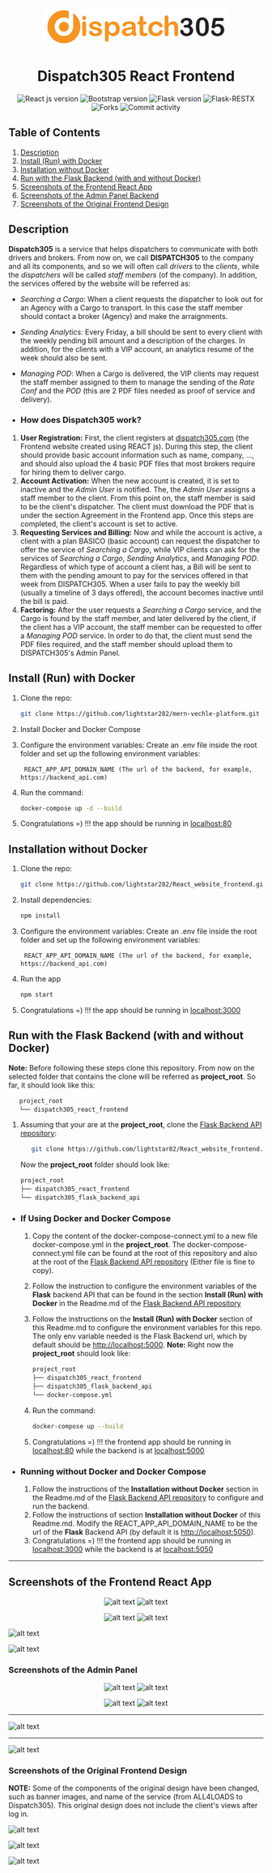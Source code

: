 <div align="center">

![alt text](./screenshots/navbar_logo.jpeg)

# Dispatch305 React Frontend 

![React js version](https://img.shields.io/badge/React_js-17.0.2-4c566a?logo=react&&longCache=truelogoColor=white&colorB=pink&style=flat-square&colorA=4c566a) ![Bootstrap version](https://img.shields.io/badge/Bootstrap-5.1.3-4c566a?logo=bootstrap&&longCache=true&logoColor=white&colorB=pink&style=flat-square&colorA=4c566a) ![Flask version](https://img.shields.io/badge/Flask-2.0.3-4c566a?logo=flask&&longCache=truelogoColor=white&colorB=pink&style=flat-square&colorA=4c566a) ![Flask-RESTX](https://img.shields.io/badge/Flask--RESTX-0.5.1-red.svg?longCache=true&style=flat-square&logo=flask&logoColor=white&colorA=4c566a&colorB=pink) ![Forks](https://img.shields.io/github/forks/Ceci-Aguilera/dispatch305_react_frontend?&&longCache=true&logoColor=white&colorB=yellow&style=flat-square&colorA=4c566a) ![Commit activity](https://img.shields.io/github/commit-activity/y/Ceci-Aguilera/dispatch305_react_frontend/master?&&longCache=true&logoColor=white&colorB=green&style=flat-square&colorA=4c566a)


</div>

## Table of Contents

1. [Description](#frontend)
1. [Install (Run) with Docker](#docker)
1. [Installation without Docker](#installation)
1. [Run with the Flask Backend (with and without Docker)](#connect_backend)
1. [Screenshots of the Frontend React App](#screenshots_frontend)
1. [Screenshots of the Admin Panel Backend](#screenshots)
1. [Screenshots of the Original Frontend Design](#screenshots_original)


<a name="frontend"></a>

## Description

__Dispatch305__ is a service that helps dispatchers to communicate with both drivers and brokers. From now on, we call __DISPATCH305__ to the company and all its components, and so we will often call  _drivers_ to the _clients_, while the _dispatchers_ will be called _staff members_ (of the company). In addition, the services offered by the website will be referred as:

- _Searching a Cargo_: When a client requests the dispatcher to look out for an Agency with a Cargo to transport. In this case the staff member should contact a broker (Agency) and make the arraignments.
- _Sending Analytics_: Every Friday, a bill should be sent to every client with the weekly pending bill amount and a description of the charges. In addition, for the clients with a VIP account, an analytics resume of the week should also be sent.
- _Managing POD_: When a Cargo is delivered, the VIP clients may request the staff member assigned to them to manage the sending of the _Rate Conf_ and the _POD_ (this are 2 PDF files needed as proof of service and delivery).

- ### How does Dispatch305 work?
1. __User Registration:__ First, the client registers at [dispatch305.com](https://www.dispatch305.com/create-account) (the Frontend website created using REACT js). During this step, the client should provide basic account information such as name, company, ..., and should also upload the 4 basic PDF files that most brokers require for hiring them to deliver cargo.
2. __Account Activation:__ When the new account is created, it is set to inactive and the _Admin User_ is notified. The, the _Admin User_ assigns a staff member to the client. From this point on, the staff member is said to be the client's dispatcher. The client must download the PDF that is under the section Agreement in the Frontend app. Once this steps are completed, the client's account is set to active.
3. __Requesting Services and Billing:__ Now and while the account is active, a client with a plan BASICO (basic account) can request the dispatcher to offer the service of _Searching a Cargo_, while VIP clients can ask for the services of _Searching a Cargo_, _Sending Analytics_, and  _Managing POD_. Regardless of which type of account a client has, a Bill will be sent to them with the pending amount to pay for the services offered in that week from DISPATCH305. When a user fails to pay the weekly bill (usually a timeline of 3 days offered), the account becomes inactive until the bill is paid.
4. __Factoring:__ After the user requests a _Searching a Cargo_ service, and the Cargo is found by the staff member, and later delivered by the client, if the client has a VIP account, the staff member can be requested to offer a _Managing POD_ service. In order to do that, the client must send the PDF files required, and the staff member should upload them to DISPATCH305's Admin Panel.


<a name="docker"></a>

## Install (Run) with Docker

1. Clone the repo:

   ```bash
   git clone https://github.com/lightstar282/mern-vechle-platform.git
   ```

1. Install Docker and Docker Compose

1. Configure the environment variables: Create an .env file inside the root folder and set up the following environment variables:

   ```text
    REACT_APP_API_DOMAIN_NAME (The url of the backend, for example, https://backend_api.com)
   ```

1. Run the command:

   ```bash
   docker-compose up -d --build
   ```

1. Congratulations =) !!! the app should be running in [localhost:80](http://localhost:80)


<a name="installation"></a>

## Installation without Docker

1. Clone the repo:

   ```bash
   git clone https://github.com/lightstar282/React_website_frontend.git
   ```

1. Install dependencies:
   ```bash
   npm install
   ```

1. Configure the environment variables: Create an .env file inside the root folder and set up the following environment variables:

   ```text
    REACT_APP_API_DOMAIN_NAME (The url of the backend, for example, https://backend_api.com)
   ```

1. Run the app

   ```bash
   npm start
   ```

1. Congratulations =) !!! the app should be running in [localhost:3000](http://localhost:3000)





<a name="connect_backend"></a>
## Run with the Flask Backend (with and without Docker)

__Note:__ Before following these steps clone this repository. From now on the selected folder that contains the clone will be referred as __project_root__. So far, it should look like this:
   ```sh
      project_root
      └── dispatch305_react_frontend
   ```

1. Assuming that your are at the __project_root__, clone the [Flask Backend API repository](https://github.com/lightstar282/React_website_frontend):
   ```sh
      git clone https://github.com/lightstar82/React_website_frontend.git
   ```
   Now the __project_root__ folder should look like:
      ```sh
      project_root
      ├── dispatch305_react_frontend
      └── dispatch305_flask_backend_api
   ```

- ### If Using Docker and Docker Compose
   1. Copy the content of the docker-compose-connect.yml to a new file docker-compose.yml in the __project_root__. The docker-compose-connect.yml file can be found at the root of this repository and also at the root of the [Flask Backend API repository](https://github.com/lightstar282/React_website_frontend) (Either file is fine to copy).
   1. Follow the instruction to configure the environment variables of the __Flask__ backend API that can be found in the section __Install (Run) with Docker__ in the Readme.md of the [Flask Backend API repository](https://github.com/lightstar282/React_website_frontend)
   1. Follow the instructions on the __Install (Run) with Docker__ section of this Readme.md to configure the environment variables for this repo. The only env variable needed is the Flask Backend url, which by default should be [http://localhost:5000](http://localhost:5000).
   __Note:__ Right now the __project_root__ should look like:
         ```sh
         project_root
         ├── dispatch305_react_frontend
         ├── dispatch305_flask_backend_api
         └── docker-compose.yml
      ```

   1. Run the command:

      ```bash
      docker-compose up --build
      ```

   1. Congratulations =) !!! the frontend app should be running in [localhost:80](http://localhost:80) while the backend is at [localhost:5000](http://localhost:5000)


- ### Running without Docker and Docker Compose
   1. Follow the instructions of the __Installation without Docker__ section in the Readme.md of the  [Flask Backend API repository](https://github.com/lightstar282/React_website_frontend) to configure and run the backend.
   1. Follow the instructions of section __Installation without Docker__ of this Readme.md. Modify the REACT_APP_API_DOMAIN_NAME to be the url of the __Flask__ Backend API (by default it is [http://localhost:5050](http://localhost:5050)).
   1. Congratulations =) !!! the frontend app should be running in [localhost:3000](http://localhost:3000) while the backend is at [localhost:5050](http://localhost:5050)

---
<a name="screenshots_frontend"></a>

## Screenshots of the Frontend React App

<div align="center">

![alt text](./screenshots/driver_0.png) ![alt text](./screenshots/driver_2.png)

</div>

<div align="center">

![alt text](./screenshots/driver_3.png) ![alt text](./screenshots/driver_4.png)

</div>

![alt text](./screenshots/services.png)

![alt text](./screenshots/driver_6.png)


<a name="screenshots"></a>

### Screenshots of the Admin Panel

<div align="center">

![alt text](./screenshots/admin_dispatcher_view.png)  ![alt text](./screenshots/admin_dispathcer_user_trucks_cargo_detail_view.png)

</div>

<div align="center">

![alt text](./screenshots/admin_edit_trucks_cargo.png)  ![alt text](./screenshots/admin_edit_save_trucks_cargo.png)

</div>

---

![alt text](./screenshots/admin_dispatcher_user_view.png)

---

![alt text](./screenshots/admin_dispatcher_trucks_cargo_view.png)




<a name="screenshots_original"></a>

### Screenshots of the Original Frontend Design

__NOTE:__ Some of the components of the original design have been changed, such as banner images, and name of the service (from ALL4LOADS to Dispatch305). This original design does not include the client's views after log in.

![alt text](./screenshots/Original_1_1.jpg)

![alt text](./screenshots/Original_2.jpg)

![alt text](./screenshots/Original_3.jpg)
